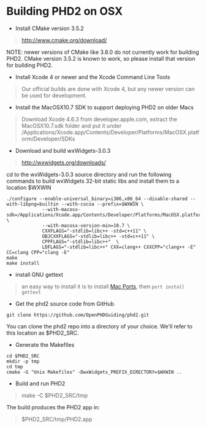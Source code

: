 # Building PHD2 on OSX #

  * Install CMake version 3.5.2

> http://www.cmake.org/download/

NOTE: newer versions of CMake like 3.8.0 do not currently work for building PHD2. CMake version 3.5.2 is known to work, so please install that version for building PHD2.

  * Install Xcode 4 or newer and the Xcode Command Line Tools

> Our official builds are done with Xcode 4, but any newer version can be used for development.

  * Install the MacOSX10.7 SDK to support deploying PHD2 on older Macs

> Download Xcode 4.6.3 from developer.apple.com, extract the MacOSX10.7.sdk folder and put it under /Applications/Xcode.app/Contents/Developer/Platforms/MacOSX.platform/Developer/SDKs

  * Download and build wxWidgets-3.0.3

> http://wxwidgets.org/downloads/

cd to the wxWidgets-3.0.3 source directory and run the following commands to build wxWidgets 32-bit static libs and install them to a location $WXWIN

```
./configure --enable-universal_binary=i386,x86_64 --disable-shared --with-libpng=builtin --with-cocoa --prefix=$WXWIN \
             --with-macosx-sdk=/Applications/Xcode.app/Contents/Developer/Platforms/MacOSX.platform/Developer/SDKs/MacOSX10.7.sdk/ \
             --with-macosx-version-min=10.7 \
             CXXFLAGS="-stdlib=libc++ -std=c++11" \
             OBJCXXFLAGS="-stdlib=libc++ -std=c++11" \
             CPPFLAGS="-stdlib=libc++"  \
             LDFLAGS="-stdlib=libc++" CXX=clang++ CXXCPP="clang++ -E" CC=clang CPP="clang -E"
make
make install
```

  * install GNU gettext

> an easy way to install it is to install [Mac Ports](https://www.macports.org/install.php), then ```port install gettext```

  * Get the phd2 source code from GitHub

```git clone https://github.com/OpenPHDGuiding/phd2.git```

You can clone the phd2 repo into a directory of your choice. We'll refer to this location as $PHD2\_SRC.

  * Generate the Makefiles

```
cd $PHD2_SRC
mkdir -p tmp
cd tmp
cmake -G "Unix Makefiles" -DwxWidgets_PREFIX_DIRECTORY=$WXWIN ..
```

  * Build and run PHD2

> make -C $PHD2\_SRC/tmp

The build produces the PHD2 app in:

> $PHD2\_SRC/tmp/PHD2.app
